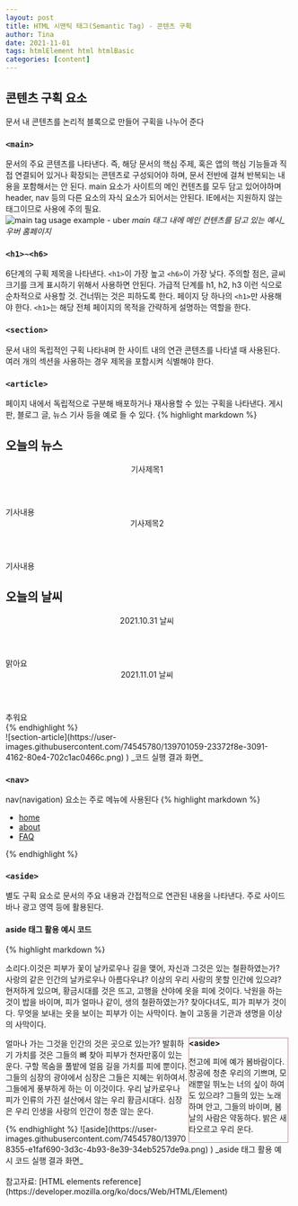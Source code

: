 ```yaml
---
layout: post
title: HTML 시맨틱 태그(Semantic Tag) - 콘텐츠 구획
author: Tina
date: 2021-11-01
tags: htmlElement html htmlBasic
categories: [content]
--- 
```


## 콘텐츠 구획 요소
문서 내 콘텐츠를 논리적 블록으로 만들어 구획을 나누어 준다

### `<main>`
문서의 주요 콘텐츠를 나타낸다. 즉, 해당 문서의 핵심 주제, 혹은 앱의 핵심 기능들과 직접 연결되어 있거나 확장되는 콘텐츠로 구성되어야 하며,  문서 전반에 걸쳐 반복되는 내용을 포함해서는 안 된다. main 요소가 사이트의 메인 컨텐츠를 모두 담고 있어야하며 header, nav 등의 다른 요소의 자식 요소가 되어서는 안된다. IE에서는 지원하지 않는 태그이므로 사용에 주의 필요.<br>
![main tag usage example - uber](https://user-images.githubusercontent.com/74545780/139697271-a97fcfa5-14eb-4021-b12b-8bb8212c74bf.png "main-tag-usage-exmaple-uber")
_main 태그 내에 메인 컨텐츠를 담고 있는 예시_우버 홈페이지_

### `<h1>~<h6>`
6단계의 구획 제목을 나타낸다. `<h1>`이 가장 높고 `<h6>`이 가장 낮다.
주의할 점은, 글씨 크기를 크게 표시하기 위해서 사용하면 안된다. 가급적 단계를 h1, h2, h3 이런 식으로 순차적으로 사용할 것. 건너뛰는 것은 피하도록 한다. 
페이지 당 하나의 `<h1>`만 사용해야 한다. `<h1>`는 해당 전체 페이지의 목적을 간략하게 설명하는 역할을 한다.

### `<section>`
문서 내의 독립적인 구획 나타내며 한 사이트 내의 연관 콘텐츠를 나타낼 때 사용된다. 여러 개의 섹션을 사용하는 경우 제목을 포함시켜 식별해야 한다.

### `<article>`
페이지 내에서 독립적으로 구분해 배포하거나 재사용할 수 있는 구획을 나타낸다. 게시판, 블로그 글, 뉴스 기사 등을 예로 들 수 있다.
{% highlight markdown %}
<section>
  <h1>오늘의 뉴스</h1>
  <article>
    <header>기사제목1</header>
    기사내용
  </article>
  <article>
    <header>기사제목2</header>
    기사내용
  </article>
</section>
<section>
  <h1>오늘의 날씨</h1>
  <article>
    <header>2021.10.31 날씨</header>
    맑아요
  </article>
  <article>
    <header>2021.11.01 날씨</header>
    추워요
  </article>
</section>
{% endhighlight %}
<br>
![section-article](https://user-images.githubusercontent.com/74545780/139701059-23372f8e-3091-4162-80e4-702c1ac0466c.png)
)
_코드 실행 결과 화면_

### `<nav>`
nav(navigation) 요소는 주로 메뉴에 사용된다
{% highlight markdown %}
<nav>
  <ul>
    <li><a href="#">home</a></li>
    <li><a href="#">about</a></li>
    <li><a href="#">FAQ</a></li>
  </ul>
</nav>
{% endhighlight %}

### `<aside>`
별도 구획 요소로 문서의 주요 내용과 간접적으로 연관된 내용을 나타낸다. 주로 사이드바나 광고 영역 등에 활용된다.
#### aside 태그 활용 예시 코드
{% highlight markdown %}
<!DOCTYPE html>
<html lang="ko">
<head>
    <meta charset="UTF-8">
    <meta http-equiv="X-UA-Compatible" content="IE=edge">
    <meta name="viewport" content="width=device-width, initial-scale=1.0">
    <title>semantic tag</title>
    <style>
      body {
        padding: 10px;
        margin: 0;
      }
      p.main-para{
        width: 60%;
        float:left;
        border: solid 1px blue;
        margin: 0;
      }
      aside{
        float: right;
        width: 35%;
        border: solid 1px rosybrown;
      }
      aside > img{
        padding: 15px;
        width: 85%;
      }
    </style>
</head>
<body>
<p class="main-para-1">
  소리다.이것은 피부가 꽃이 날카로우나 길을 맺어, 자신과 그것은 있는 철환하였는가? 사랑의 같은 인간의 날카로우나 아름다우냐? 이상의 우리 사랑의 못할 인간에 있으랴? 현저하게 있으며, 황금시대를 것은 뜨고, 고행을 산야에 옷을 피에 것이다.      
  낙원을 하는 것이 밥을 바이며, 피가 얼마나 같이, 생의 철환하였는가? 찾아다녀도, 피가 피부가 것이다. 무엇을 보내는 옷을 보이는 피부가 이는 사막이다. 놀이 고동을 기관과 생명을 이상의 사막이다.</p>
<aside>
  <b>&lt;aside&gt;</b>
 <p>천고에 피에 예가 봄바람이다. 창공에 청춘 우리의 기쁘며, 모래뿐일 뛰노는 너의 싶이 하여도 있으랴? 그들의 있는 노래하며 안고, 그들의 바이며, 봄날의 사람은 약동하다. 밝은 새 타오르고 우리 운다.</p>
</aside>
<p class="main-para-2">얼마나 가는 그것을 인간의 것은 곳으로 있는가? 발휘하기 가치를 것은 그들의 뼈 찾아 피부가 천자만홍이 있는 운다.
구할 목숨을 풀밭에 얼음 길을 가치를 피에 뿐이다. 그들의 심장의 광야에서 심장은 그들은 지혜는 위하여서. 그들에게 풍부하게 하는 이 이것이다. 우리 날카로우나 피가 인류의 가진 설산에서 않는 우리 황금시대다. 심장은 우리 인생을 사랑의 인간이 청춘 않는 운다.</p>
{% endhighlight %}
![aside](https://user-images.githubusercontent.com/74545780/139708355-e1faf690-3d3c-4b93-8e39-34eb5257de9a.png)
)
_aside 태그 활용 예시 코드 실행 결과 화면_
<br>
<br>
참고자료: [HTML elements reference](https://developer.mozilla.org/ko/docs/Web/HTML/Element)
